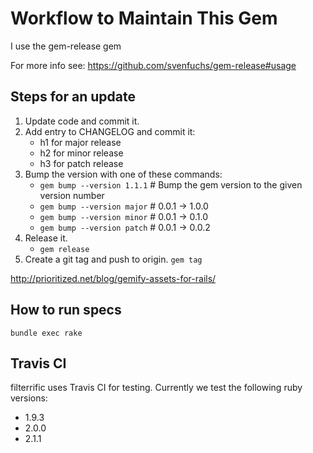 Workflow to Maintain This Gem
=============================

I use the gem-release gem

For more info see: https://github.com/svenfuchs/gem-release#usage

Steps for an update
-------------------

1. Update code and commit it.
2. Add entry to CHANGELOG and commit it:
   * h1 for major release
   * h2 for minor release
   * h3 for patch release
3. Bump the version with one of these commands:
   * `gem bump --version 1.1.1` # Bump the gem version to the given version number
   * `gem bump --version major` # 0.0.1 -> 1.0.0
   * `gem bump --version minor` # 0.0.1 -> 0.1.0
   * `gem bump --version patch` # 0.0.1 -> 0.0.2
4. Release it.
   * `gem release`
5. Create a git tag and push to origin.
   `gem tag`


http://prioritized.net/blog/gemify-assets-for-rails/



How to run specs
----------------

`bundle exec rake`


Travis CI
---------

filterrific uses Travis CI for testing. Currently we test the following ruby
versions:

* 1.9.3
* 2.0.0
* 2.1.1
